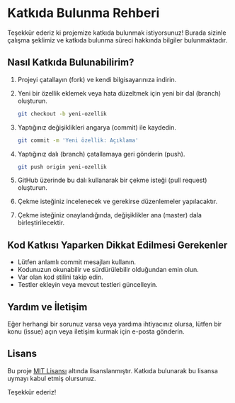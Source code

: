 # Katkıda Bulunma Rehberi

Teşekkür ederiz ki projemize katkıda bulunmak istiyorsunuz! Burada sizinle çalışma şeklimiz ve katkıda bulunma süreci hakkında bilgiler bulunmaktadır.

## Nasıl Katkıda Bulunabilirim?

1. Projeyi çatallayın (fork) ve kendi bilgisayarınıza indirin.

2. Yeni bir özellik eklemek veya hata düzeltmek için yeni bir dal (branch) oluşturun.
    ```bash
    git checkout -b yeni-ozellik
    ```

3. Yaptığınız değişiklikleri angarya (commit) ile kaydedin.
    ```bash
    git commit -m 'Yeni özellik: Açıklama'
    ```

4. Yaptığınız dalı (branch) çatallamaya geri gönderin (push).
    ```bash
    git push origin yeni-ozellik
    ```

5. GitHub üzerinde bu dalı kullanarak bir çekme isteği (pull request) oluşturun.

6. Çekme isteğiniz incelenecek ve gerekirse düzenlemeler yapılacaktır.

7. Çekme isteğiniz onaylandığında, değişiklikler ana (master) dala birleştirilecektir.

## Kod Katkısı Yaparken Dikkat Edilmesi Gerekenler

- Lütfen anlamlı commit mesajları kullanın.
- Kodunuzun okunabilir ve sürdürülebilir olduğundan emin olun.
- Var olan kod stilini takip edin.
- Testler ekleyin veya mevcut testleri güncelleyin.

## Yardım ve İletişim

Eğer herhangi bir sorunuz varsa veya yardıma ihtiyacınız olursa, lütfen bir konu (issue) açın veya iletişim kurmak için e-posta gönderin.

## Lisans

Bu proje [MIT Lisansı](LICENSE) altında lisanslanmıştır. Katkıda bulunarak bu lisansa uymayı kabul etmiş olursunuz.

Teşekkür ederiz!
